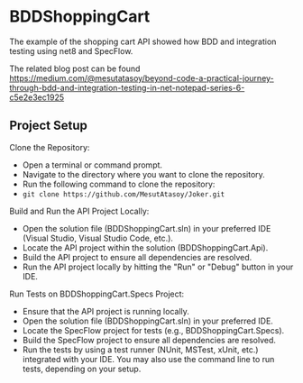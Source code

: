 # BDDShoppingCart

The example of the shopping cart API showed how BDD and integration testing using net8 and SpecFlow.

The related blog post can be found https://medium.com/@mesutatasoy/beyond-code-a-practical-journey-through-bdd-and-integration-testing-in-net-notepad-series-6-c5e2e3ec1925

## Project Setup

Clone the Repository:

- Open a terminal or command prompt.
- Navigate to the directory where you want to clone the repository.
- Run the following command to clone the repository:
- `git clone https://github.com/MesutAtasoy/Joker.git` 

Build and Run the API Project Locally:

- Open the solution file (BDDShoppingCart.sln) in your preferred IDE (Visual Studio, Visual Studio Code, etc.).
- Locate the API project within the solution (BDDShoppingCart.Api).
- Build the API project to ensure all dependencies are resolved.
- Run the API project locally by hitting the "Run" or "Debug" button in your IDE.

Run Tests on BDDShoppingCart.Specs Project:
- Ensure that the API project is running locally.
- Open the solution file (BDDShoppingCart.sln) in your preferred IDE.
- Locate the SpecFlow project for tests (e.g., BDDShoppingCart.Specs).
- Build the SpecFlow project to ensure all dependencies are resolved.
- Run the tests by using a test runner (NUnit, MSTest, xUnit, etc.) integrated with your IDE. You may also use the command line to run tests, depending on your setup.

